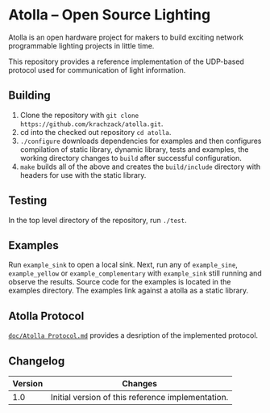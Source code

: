 # Atolla – Open Source Lighting
Atolla is an open hardware project for makers to build exciting network programmable lighting projects in little time.

This repository provides a reference implementation of the UDP-based protocol used for communication of light information.

## Building
1. Clone the repository with `git clone https://github.com/krachzack/atolla.git`.
2. cd into the checked out repository `cd atolla`.
3. `./configure` downloads dependencies for examples and then configures compilation of static library, dynamic library, tests and examples, the working directory changes to `build` after successful configuration.
4. `make` builds all of the above and creates the `build/include` directory with headers for use with the static library.

## Testing
In the top level directory of the repository, run `./test`.

## Examples
Run `example_sink` to open a local sink. Next, run any of `example_sine`, `example_yellow` or `example_complementary`
with `example_sink` still running and observe the results. Source code for the examples is located in the examples
directory. The examples link against a atolla as a static library.

## Atolla Protocol
[`doc/Atolla Protocol.md`](doc/Atolla%20Protocol.md) provides a desription of the implemented
protocol.

## Changelog
| Version      | Changes                          |
|--------------|----------------------------------|
| 1.0          | Initial version of this reference implementation. |